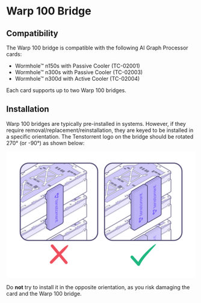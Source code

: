 # Warp 100 Bridge

## Compatibility

The Warp 100 bridge is compatible with the following AI Graph Processor cards:

- Wormhole™ n150s with Passive Cooler (TC-02001)
- Wormhole™ n300s with Passive Cooler (TC-02003)
- Wormhole™ n300d with Active Cooler (TC-02004)

Each card supports up to two Warp 100 bridges.

## Installation

Warp 100 bridges are typically pre-installed in systems. However, if they require removal/replacement/reinstallation, they are keyed to be installed in a specific orientation. The Tenstorrent logo on the bridge should be rotated 270° (or -90°) as shown below:

![](.\warp100diagram.png)

Do **not** try to install it in the opposite orientation, as you risk damaging the card and the Warp 100 bridge.